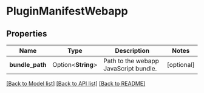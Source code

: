 # PluginManifestWebapp

## Properties

Name | Type | Description | Notes
------------ | ------------- | ------------- | -------------
**bundle_path** | Option<**String**> | Path to the webapp JavaScript bundle. | [optional]

[[Back to Model list]](../README.md#documentation-for-models) [[Back to API list]](../README.md#documentation-for-api-endpoints) [[Back to README]](../README.md)


